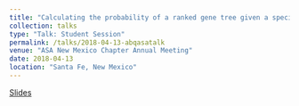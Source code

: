 ```yaml
---
title: "Calculating the probability of a ranked gene tree given a species tree under the multispecies coalescent model"
collection: talks
type: "Talk: Student Session"
permalink: /talks/2018-04-13-abqasatalk
venue: "ASA New Mexico Chapter Annual Meeting"
date: 2018-04-13
location: "Santa Fe, New Mexico"
---
```

[Slides](http://anastasiiakim.github.io/files/talks/asachapter_talk.pdf)
